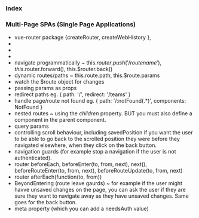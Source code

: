 ### Index

### Multi-Page SPAs (Single Page Applications)

- vue-router package {createRouter, createWebHistory }, 
- <router-view>
- <router-link>
- <router-link>
- navigate programmatically ~ this.$router.push('/routename'), this.$router.forward(), this.$router.back()
- dynamic routes/paths ~ this.route.path, this.$route.params
- watch the $route object for changes
- passing params as props
- redirect paths eg. { path: '/', redirect: '/teams' }
- handle page/route not found eg. { path: '/:notFound(.*)', components: NotFound }
- nested routes ~ using the *children* property. BUT you must also define a <router-view> component in the parent component.
- query params
- controlling scroll behaviour, including savedPosition if you want the user to be able to go back to the scrolled position they were before they navigated elsewhere, when they click on the back button.
- navigation guards (for example stop a navigation if the user is not authenticated).
- router beforeEach, beforeEnter(to, from, next), next(), beforeRouteEnter(to, from, next), beforeRouteUpdate(to, from, next)
- router afterEach(function(to, from))
- BeyondEntering (route leave gaurds) ~ for example if the user might havve unsaved changes on the page, you can ask the user if they are sure they want to navigate away as they have unsaved changes. Same goes for the back button.
- meta property (which you can add a needsAuth value)

